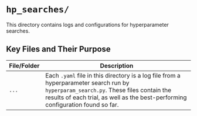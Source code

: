 # `hp_searches/`

This directory contains logs and configurations for hyperparameter searches.

## Key Files and Their Purpose

| File/Folder | Description |
|---|---|
| `...` | Each `.yaml` file in this directory is a log file from a hyperparameter search run by `hyperparam_search.py`. These files contain the results of each trial, as well as the best-performing configuration found so far. |